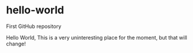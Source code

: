 # hello-world
First GitHub repository

Hello World,
This is a very uninteresting place for the moment, but that will change!
